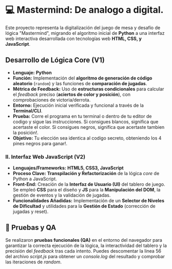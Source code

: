 # 💻 Mastermind: De analogo a digital.
Este proyecto representa la digitalización del juego de mesa y desafío de lógica "Mastermind", migrando el algoritmo inicial de **Python** a una interfaz web interactiva desarrollada con tecnologías web **HTML, CSS, y JavaScript**.

## Desarrollo de Lógica Core (V1)

* **Lenguaje:** **Python**
* **Función:** Implementación del **algoritmo de generación de código aleatorio** (`random`) y las funciones de **comparación de jugadas**.
* **Métrica de Feedback:** Uso de **estructuras condicionales** para calcular el *feedback* preciso (**aciertos de color y posición**), con comprobaciones de victoria/derrota.
* **Entorno:** Ejecución inicial verificada y funcional a través de la **Terminal/CLI**.
* **Prueba:** Corre el programa en tu terminal o dentro de tu editor de codigo y sigue las instrucciones. 
Si consigues blancos, significa que acertaste el color. Si consigues negros, significa que acertaste tambien la posición!.
* **Objetivo:** Tu elección sea identica al codigo secreto, obteniendo los 4 pines negros para ganar!.

### II. Interfaz Web JavaScript (V2)

* **Lenguajes/Frameworks:** **HTML5, CSS3, JavaScript**
* **Proceso Clave:** **Transpilación y Refactorización** de la lógica *core* de Python a JavaScript.
* **Front-End:** Creación de la **Interfaz de Usuario (UI)** del tablero de juego. Se empleó **CSS** para el diseño y **JS** para la **Manipulación del DOM**, la gestión de eventos y la validación de jugadas.
* **Funcionalidades Añadidas:** Implementación de un **Selector de Niveles de Dificultad** y utilidades para la **Gestión de Estado** (corrección de jugadas y reset).

## 🚀 Pruebas y QA
Se realizaron **pruebas funcionales (QA)** en el entorno del navegador para garantizar la correcta ejecución de la lógica, la interactividad del tablero y la precisión del *feedback* tras cada intento.
Puedes descomentar la linea 56 del archivo *script.js* para obtener un *console.log* del resultado y comprobar las iteraciones de *random*.
